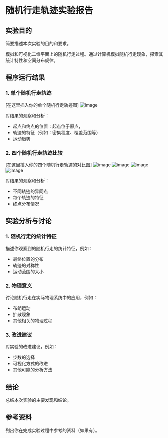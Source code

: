 # 随机行走轨迹实验报告

## 实验目的
简要描述本次实验的目的和要求。

模拟和可视化二维平面上的随机行走过程。通过计算机模拟随机行走现象，探索其统计特性和空间分布规律。

## 程序运行结果

### 1. 单个随机行走轨迹
[在这里插入你的单个随机行走轨迹图]
![image](https://github.com/user-attachments/assets/4540a24e-7072-4e9e-9eb5-3b2a7a733489)


对结果的观察和分析：
- 起点和终点的位置：起点位于原点，
- 轨迹的特征（例如：密集程度、覆盖范围等）
- 运动趋势

### 2. 四个随机行走轨迹比较
[在这里插入你的四个随机行走轨迹的对比图]
![image](https://github.com/user-attachments/assets/2ff229ed-3232-4274-acf3-08e5bdb0ce3b)
![image](https://github.com/user-attachments/assets/7891c3d0-d877-411d-b330-e74cc5c4e9a8)
![image](https://github.com/user-attachments/assets/bfe4cf09-0339-4f89-9ba5-90baebcd84bb)
![image](https://github.com/user-attachments/assets/69ef15bb-260d-4240-b444-f6c4de631907)

对结果的观察和分析：
- 不同轨迹的异同点
- 每个轨迹的特征
- 终点分布情况

## 实验分析与讨论

### 1. 随机行走的统计特征
描述你观察到的随机行走的统计特征，例如：
- 最终位置的分布
- 轨迹的对称性
- 运动范围的大小

### 2. 物理意义
讨论随机行走在实际物理系统中的应用，例如：
- 布朗运动
- 扩散现象
- 其他相关的物理过程

### 3. 改进建议
对实验的改进建议，例如：
- 步数的选择
- 可视化方式的改进
- 其他可能的分析方法

## 结论
总结本次实验的主要发现和结论。

## 参考资料
列出你在完成实验过程中参考的资料（如果有）。
